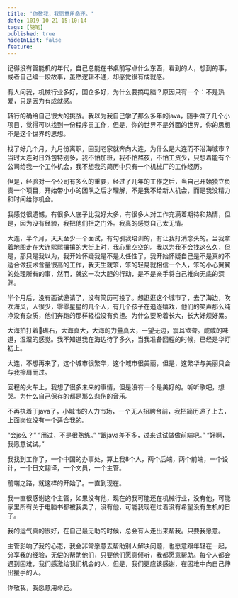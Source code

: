 ```yaml
---
title: '你敬我，我愿意用命还。'
date: 1019-10-21 15:10:14
tags: [随笔]
published: true
hideInList: false
feature: 
---
```

记得没有智能机的年代，自己总能在书桌前写点什么东西，看到的人，想到的事，或者自己编一段故事，虽然逻辑不通，却感觉很有成就感。

有人问我，机械行业多好，国企多好，为什么要搞电脑？原因只有一个：不是热爱，只是因为有成就感。

转行的确给自己很大的挑战。我以为我自己学了那么多年的java，随手做了几个小项目，觉得可以找到一份程序员工作，但是，你的世界不是外面的世界，你的思想不是这个世界的思想。

找了好几个月，九月份离职，回到老家就奔向大连，为什么是大连而不沿海城市？当时大连对日外包特别多，我不怕加班，我不怕熬夜，不怕工资少，只想着能有个公司给我一个工作机会，我不想我的简历中只有一个机械厂的工作经历。

但是，经验对一个公司有多么的重要，经过了几年的工作之后，当自己开始独立负责一个项目，开始带小小的团队之后才理解，不是我不给新人机会，而是我没精力和时间给你机会。

我感觉很遗憾，有很多人底子比我好太多，有很多人对工作充满着期待和热情，但是，因为没有经验，我把他们拒之门外。我真的感觉自己太无情。

大连，半个月，天天至少一个面试，有勾引我培训的，有让我打消念头的。当我拿着地图走在大连熙熙攘攘的大街上时，我心里空空的。我以为我不会找这么久，但是，那只是我以为，我开始怀疑我是不是太任性了，我开始怀疑自己是不是真的不适合做技术含量很高的工作，我天生就笨，笨的轻易就相信一个人，笨的小心翼翼的处理所有的事，然而，就这一次大胆的行动，是不是亲手将自己推向无底的深渊。

半个月后，没有面试邀请了，没有简历可投了。想逛逛这个城市了，去了海边，吹吹海风，人很少，零零星星的几个人，有几个孩子在追逐嬉戏，他们的笑声那么纯净没有杂质，他们奔跑的那样轻松没有负担。为什么要盼着长大，长大好烦好累。

大海拍打着礁石，大海真大，大海的力量真大，一望无边，震耳欲聋。咸咸的味道，湿湿的感觉。我不知道我在海边待了多久，当我准备回程的时候，已经是华灯初上。

大连，不想再来了，这个城市很繁华，这个城市很美丽，但是，这繁华与美丽只会与我擦肩而过。

回程的火车上，我想了很多未来的事情，但是没有一个是美好的。听听歌吧，想哭。为什么自己保存的都是那么悲伤的音乐。

不再执着于java了，小城市的人力市场，一个无人招聘台前，我把简历递了上去，上面岗位没有一个适合我的。

“会js么？”
“用过，不是很熟练。”
“跟java差不多，过来试试做做前端吧。”
“好啊，我愿意试试。”

我找到工作了，一个中国的办事处，算上我8个人，两个后端，两个前端，一个设计，一个日文翻译，一个文员，一个主管。

前端之路，就这样的开始了。一直到现在。

我一直很感谢这个主管，如果没有他，现在的我可能还在机械行业，没有他，可能家里所有关于电脑书都被我卖了，没有他，可能我现在过着没有希望没有生机的日子。

我的运气真的很好，在自己最无助的时候，总会有人走出来帮我。只要我愿意。

主管影响了我的心态，我会非常愿意去帮助别人解决问题，也愿意跟年轻在一起，分享我的经验，无偿的帮助他们，只要他们愿意倾听，我都愿意帮助。每个人都会遇到困难，我们感激给我们机会的人，但是，我们更应该感谢，在困难中向自己伸出援手的人。

你敬我，我愿意用命还。